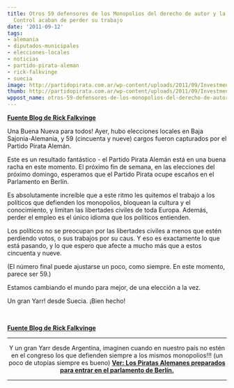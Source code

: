 ```yaml
---
title: Otros 59 defensores de los Monopolios del derecho de autor y la Sociedad de
  Control acaban de perder su trabajo
date: '2011-09-12'
tags:
- alemania
- diputados-municipales
- elecciones-locales
- noticias
- partido-pirata-aleman
- rick-falkvinge
- suecia
image: http://partidopirata.com.ar/wp-content/uploads/2011/09/Investment-646x363.jpg
thumb: http://partidopirata.com.ar/wp-content/uploads/2011/09/Investment-646x363.jpg
wppost_name: otros-59-defensores-de-los-monopolios-del-derecho-de-autor-y-la-sociedad-de-control-acaban-de-perder-su-trabajo
---
```


<strong><a href="http://falkvinge.net/2011/09/12/another-59-defenders-of-copyright-monopoly-and-locked-down-society-just-lost-their-jobs/" target="Blank">Fuente Blog de Rick Falkvinge</a></strong>

Una Buena Nueva para todos! Ayer, hubo elecciones locales en Baja Sajonia-Alemania, y 59 (cincuenta y nueve) cargos fueron capturados por el Partido Pirata Alemán.

Este es un resultado fantástico - el Partido Pirata Alemán está en una buena racha en este momento. El próximo fin de semana, en las elecciones del próximo domingo, esperamos que el Partido Pirata ocupe escaños en el Parlamento en Berlín.

Es absolutamente increíble que a este ritmo les quitemos el trabajo a los políticos que defienden los monopolios, bloquean la cultura y el conocimiento, y limitan las libertades civiles de toda Europa. Además, perder el empleo es el único idioma que los políticos entienden.

Los políticos no se preocupan por las libertades civiles a menos que estén perdiendo votos, o sus trabajos por su caus. Y eso es exactamente lo que está pasando, y lo que espero que afecte a mucho más que a estos cincuenta y nueve.

(El número final puede ajustarse un poco, como siempre. En este momento, parece ser 59.)

Estamos cambiando el mundo para mejor, de una elección a la vez.

Un gran Yarr! desde Suecia. ¡Bien hecho!

&nbsp;

<strong><a href="http://falkvinge.net/2011/09/12/another-59-defenders-of-copyright-monopoly-and-locked-down-society-just-lost-their-jobs/" target="Blank">Fuente Blog de Rick Falkvinge</a></strong>

<hr />
<p style="text-align: center;">Y un gran Yarr desde Argentina, imaginen cuando en nuestro país no estén en el congreso los que defienden siempre a los mismos monopolios!!! (un poco de utopías siempre es bueno)
<strong><a href="http://partidopirata.com.ar/1801/los-piratas-de-berlin-preparados-para-entrar-en-el-parlamento-regional">Ver: Los Piratas Alemanes preparados para entrar en el parlamento de Berlín.</a></strong></p>


<hr />
